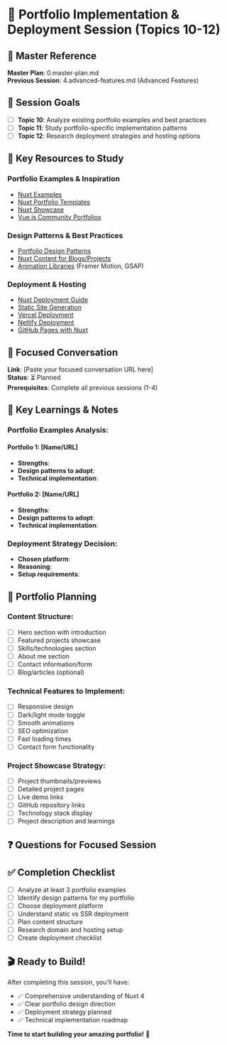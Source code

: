 # 🚀 Portfolio Implementation & Deployment Session (Topics 10-12)

## 🔗 Master Reference  
**Master Plan**: 0.master-plan.md  
**Previous Session**: 4.advanced-features.md (Advanced Features)

## 🎯 Session Goals
- [ ] **Topic 10**: Analyze existing portfolio examples and best practices
- [ ] **Topic 11**: Study portfolio-specific implementation patterns
- [ ] **Topic 12**: Research deployment strategies and hosting options

## 📖 Key Resources to Study

### Portfolio Examples & Inspiration
- [Nuxt Examples](https://nuxt.com/docs/examples)
- [Nuxt Portfolio Templates](https://github.com/topics/nuxt-portfolio)
- [Nuxt Showcase](https://nuxt.com/showcase)
- [Vue.js Community Portfolios](https://github.com/vuejs/awesome-vue#portfolio)

### Design Patterns & Best Practices
- [Portfolio Design Patterns](https://ui4.nuxt.com/templates)
- [Nuxt Content for Blogs/Projects](https://content.nuxtjs.org/)
- [Animation Libraries](https://nuxt.com/modules?category=UI) (Framer Motion, GSAP)

### Deployment & Hosting
- [Nuxt Deployment Guide](https://nuxt.com/docs/getting-started/deployment)
- [Static Site Generation](https://nuxt.com/docs/guide/concepts/rendering#static-site-generation)
- [Vercel Deployment](https://vercel.com/guides/deploying-nuxt-to-vercel)
- [Netlify Deployment](https://docs.netlify.com/integrations/frameworks/nuxt/)
- [GitHub Pages with Nuxt](https://nuxt.com/deploy/github-pages)

## 💬 Focused Conversation
**Link**: [Paste your focused conversation URL here]  
**Status**: ⏳ Planned  
**Prerequisites**: Complete all previous sessions (1-4)

## 📝 Key Learnings & Notes

### Portfolio Examples Analysis:
<!-- Study 3-5 portfolios and note what works -->

#### Portfolio 1: [Name/URL]
- **Strengths**: 
- **Design patterns to adopt**: 
- **Technical implementation**: 

#### Portfolio 2: [Name/URL]
- **Strengths**: 
- **Design patterns to adopt**: 
- **Technical implementation**: 

### Deployment Strategy Decision:
- **Chosen platform**: 
- **Reasoning**: 
- **Setup requirements**: 

## 🎯 Portfolio Planning

### Content Structure:
- [ ] Hero section with introduction
- [ ] Featured projects showcase
- [ ] Skills/technologies section  
- [ ] About me section
- [ ] Contact information/form
- [ ] Blog/articles (optional)

### Technical Features to Implement:
- [ ] Responsive design
- [ ] Dark/light mode toggle
- [ ] Smooth animations
- [ ] SEO optimization
- [ ] Fast loading times
- [ ] Contact form functionality

### Project Showcase Strategy:
- [ ] Project thumbnails/previews
- [ ] Detailed project pages
- [ ] Live demo links
- [ ] GitHub repository links
- [ ] Technology stack display
- [ ] Project description and learnings

## ❓ Questions for Focused Session
<!-- Specific questions about portfolio implementation and deployment -->

## ✅ Completion Checklist
- [ ] Analyze at least 3 portfolio examples
- [ ] Identify design patterns for my portfolio
- [ ] Choose deployment platform
- [ ] Understand static vs SSR deployment
- [ ] Plan content structure
- [ ] Research domain and hosting setup
- [ ] Create deployment checklist

## 🎬 Ready to Build!
After completing this session, you'll have:
- ✅ Comprehensive understanding of Nuxt 4
- ✅ Clear portfolio design direction  
- ✅ Deployment strategy planned
- ✅ Technical implementation roadmap

**Time to start building your amazing portfolio!** 🚀
